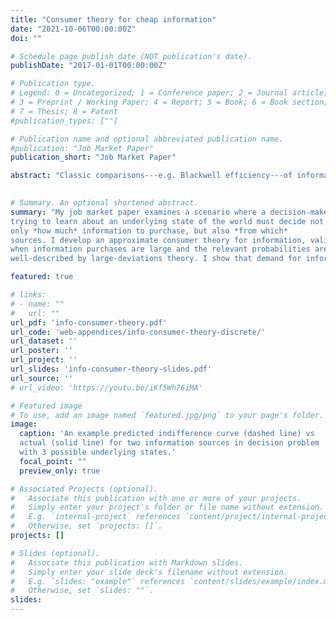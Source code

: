 ```yaml
---
title: "Consumer theory for cheap information"
date: "2021-10-06T00:00:00Z"
doi: ""

# Schedule page publish date (NOT publication's date).
publishDate: "2017-01-01T00:00:00Z"

# Publication type.
# Legend: 0 = Uncategorized; 1 = Conference paper; 2 = Journal article;
# 3 = Preprint / Working Paper; 4 = Report; 5 = Book; 6 = Book section;
# 7 = Thesis; 8 = Patent
#publication_types: [""]

# Publication name and optional abbreviated publication name.
#publication: "Job Market Paper"
publication_short: "Job Market Paper"

abstract: "Classic comparisons---e.g. Blackwell efficiency---of information sources tell us little about tradeoffs between different sources, especially when they differ in cost. This paper seeks to fill that gap for finite-state environments by describing the consumer theory of information when information is cheap (or budgets large). I propose a generalized notion of precision---the negative-log of the efficiency index used by Moscarini and Smith (2002)---that measures how well an information source distinguishes two possible states. I then show that maximizing the precision of the worst-case state pair yields an approximation for information demand with percent error vanishing proportionally with costs. I further show iso-least-precision sets have finitely many kinks and are otherwise bowed *out*, and thus information demand exhibits vanishing substitution effects at almost all cost ratios. This kinked geometry additionally implies an upper bound on the number of information sources that will ever be used in non-vanishing proportions: at most as many as there are state pairs. Finally, because precision is independent of prior and payoffs, all decision-makers roughly agree on the optimal bundle. In sum, demand for information starkly deviates from the benchmark convex preferences model of standard consumer theory."
  

# Summary. An optional shortened abstract.
summary: "My job market paper examines a scenario where a decision-maker
trying to learn about an underlying state of the world must decide not
only *how much* information to purchase, but also *from which*
sources. I develop an approximate consumer theory for information, valid
when information purchases are large and the relevant probabilities are
well-described by large-deviations theory. I show that demand for information behaves as though preferences were kinked, and thus is poorly described by the benchmark smooth, convex preference model."

featured: true

# links:
# - name: ""
#   url: ""
url_pdf: 'info-consumer-theory.pdf'
url_code: 'web-appendices/info-consumer-theory-discrete/'
url_dataset: ''
url_poster: ''
url_project: ''
url_slides: 'info-consumer-theory-slides.pdf'
url_source: ''
# url_video: 'https://youtu.be/iKf5Wh76iMA'

# Featured image
# To use, add an image named `featured.jpg/png` to your page's folder. 
image:
  caption: 'An example predicted indifference curve (dashed line) vs
  actual (solid line) for two information sources in decision problem
  with 3 possible underlying states.'
  focal_point: ""
  preview_only: true

# Associated Projects (optional).
#   Associate this publication with one or more of your projects.
#   Simply enter your project's folder or file name without extension.
#   E.g. `internal-project` references `content/project/internal-project/index.md`.
#   Otherwise, set `projects: []`.
projects: []

# Slides (optional).
#   Associate this publication with Markdown slides.
#   Simply enter your slide deck's filename without extension.
#   E.g. `slides: "example"` references `content/slides/example/index.md`.
#   Otherwise, set `slides: ""`.
slides:
---
```


